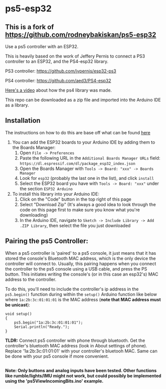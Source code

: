 # ps5-esp32
This is a fork of https://github.com/rodneybakiskan/ps5-esp32
---


Use a ps5 controller with an ESP32.

This is heavily based on the work of Jeffery Pernis to connect a PS3 controller to an ESP32, and the PS4-esp32 library. 

PS3 controller: https://github.com/jvpernis/esp32-ps3

PS4 controller: https://github.com/aed3/PS4-esp32

[Here's a video](https://youtu.be/BmlKBs27pgE) about how the ps4 library was made.

This repo can be downloaded as a zip file and imported into the Arduino IDE as a library.

## Installation
The instructions on how to do this are base off what can be found [here](https://github.com/jvpernis/esp32-ps3/issues/3#issuecomment-517141523)
1. You can add the ESP32 boards to your Arduino IDE by adding them to the Boards Manager:
    1. Open `File -> Preferences`
    1. Paste the following URL in the `Additional Boards Manager URLs` field:
    `https://dl.espressif.com/dl/package_esp32_index.json`
    1. Open the Boards Manager with `Tools -> Board: "xxx" -> Boards Manager`
    1. Look for `esp32` (probably the last one in the list), and click `install`
    1. Select the ESP32 board you have with `Tools -> Board: "xxx"` under the section `ESP32 Arduino`
1. To install this library into your Arduino IDE:
    1. Click on the "Code" button in the top right of this page
    1. Select "Download Zip" (It's always a good idea to look through the code on this page first to make sure you know what you're downloading)
    1. In the Arduino IDE, navigate to `Sketch -> Include Library -> Add .ZIP Library`, then select the file you just downloaded


## Pairing the ps5 Controller:
When a ps5 controller is 'paired' to a ps5 console, it just means that it has stored the console's Bluetooth MAC address, which is the only device the controller will connect to. Usually, this pairing happens when you connect the controller to the ps5 console using a USB cable, and press the PS button. This initiates writing the console's (or in this case an esp32's) MAC address to the controller.

To do this, you'll need to include the controller's ip address in the ```ps5.begin()``` function during within the ```setup()``` Arduino function like below where ```1a:2b:3c:01:01:01``` is the MAC address (**note that MAC address must be unicast**):
```
void setup()
{
    ps5.begin("1a:2b:3c:01:01:01");
    Serial.println("Ready.");
}
```

**TLDR:** Connect ps5 controller with phone through bluetooth. Get the controller's bluetooth MAC address (look in About settings of phone). Replace '1a:2b:3c:01:01:01' with your controller's bluetooh MAC. Same can be done with your ps5 console if more convenient.
##
**Note: Only buttons and analog inputs have been tested. Other functions like rumble/lights/IMU might not work, but could possibly be implemented using the 'ps5ViewIncomingBits.ino' example.**
